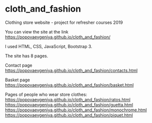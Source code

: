 # cloth_and_fashion
Clothing store website - project for refresher courses 2019

You can view the site at the link https://popovaevgeniya.github.io/cloth_and_fashion/

I used HTML, CSS, JavaScript, Bootstrap 3.

The site has 8 pages.

Contact page https://popovaevgeniya.github.io/cloth_and_fashion/contacts.html

Basket page https://popovaevgeniya.github.io/cloth_and_fashion/basket.html

Pages of people who wear store clothes:
https://popovaevgeniya.github.io/cloth_and_fashion/ratos.html
https://popovaevgeniya.github.io/cloth_and_fashion/guetta.html
https://popovaevgeniya.github.io/cloth_and_fashion/monochrome.html
https://popovaevgeniya.github.io/cloth_and_fashion/piquet.html
